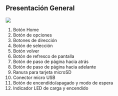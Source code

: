 ## Presentación General

![](http://static.energysistem.com/images/manuals/39225/568ff90a3ce54.jpg)

1. Botón Home
2. Botón de opciones
3. Botones de dirección
4. Botón de selección
5. Botón volver
6. Botón de refresco de pantalla
7. Botón de paso de página hacia atrás
8. Botón de paso de página hacia adelante
9. Ranura para tarjeta microSD
10. Conector micro USB
11. Botón de encendido/apagado y modo de espera
12. Indicador LED de carga y encendido
